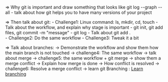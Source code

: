 => Why git is important and draw something that looks like git log --graph --all
    - talk about how git helps you to have many versions of your project

=> Then talk about git:
    - Challenge1: Linux command: ls, mkdir, cd, touch
    - Talk about the workflow, and explain why stage is important
    - git init, git add files, git commit -m "message"
    - git log 
    - Talk about git add .  
    - Challenge2: Do the same workflow 
    - Challenge3: Tweak it a bit 

=> Talk about branches:
    -> Demonstrate the workflow and show them how the main branch is not touched
    -> challenge4: The same workflow
    -> talk about merge 
    -> challenge5: the same workflow + git merge 
    -> show them a merge conflict
    -> Explain how merge is done
    -> How conflict is resolved 
    -> challenge6: Resolve a merge conflict 
    -> learn git Branching : [Learn branching]( https://learngitbranching.js.org/)
 
